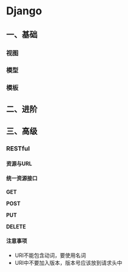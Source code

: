 # Django

## 一、基础

### 视图

### 模型

### 模板

## 二、进阶


## 三、高级

### RESTful

#### 资源与URL


#### 统一资源接口

**GET**

**POST**

**PUT**

**DELETE**

#### 注意事项

- URI不能包含动词，要使用名词
- URI中不要加入版本，版本号应该放到请求头中
